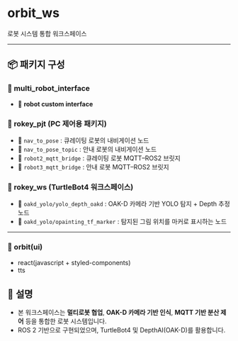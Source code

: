 # orbit_ws

로봇 시스템 통합 워크스페이스

---

## 📦 패키지 구성

### 🔹 multi_robot_interface  
- 🧩 **robot custom interface**

### 🔹 rokey_pjt (PC 제어용 패키지)
- 🚗 `nav_to_pose` : 큐레이팅 로봇의 내비게이션 노드  
- 🚶 `nav_to_pose_topic` : 안내 로봇의 내비게이션 노드  
- 🔁 `robot2_mqtt_bridge` : 큐레이팅 로봇 MQTT–ROS2 브릿지  
- 🔁 `robot3_mqtt_bridge` : 안내 로봇 MQTT–ROS2 브릿지  

### 🔹 rokey_ws (TurtleBot4 워크스페이스)
- 🧠 `oakd_yolo/yolo_depth_oakd` : OAK-D 카메라 기반 YOLO 탐지 + Depth 추정 노드  
- 🎯 `oakd_yolo/opainting_tf_marker` : 탐지된 그림 위치를 마커로 표시하는 노드     

---

### 🔹 orbit(ui)  
- react(javascript + styled-components)
- tts

## 📌 설명

- 본 워크스페이스는 **멀티로봇 협업**, **OAK-D 카메라 기반 인식**, **MQTT 기반 분산 제어** 등을 통합한 로봇 시스템입니다.
- ROS 2 기반으로 구현되었으며, TurtleBot4 및 DepthAI(OAK-D)를 활용합니다.
